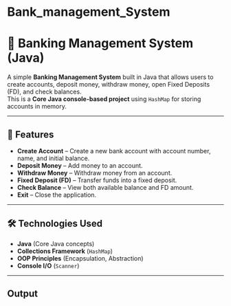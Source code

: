 # Bank_management_System

# 🏦 Banking Management System (Java)

A simple **Banking Management System** built in Java that allows users to create accounts, deposit money, withdraw money, open Fixed Deposits (FD), and check balances.  
This is a **Core Java console-based project** using `HashMap` for storing accounts in memory.

---

## 📌 Features

- **Create Account** – Create a new bank account with account number, name, and initial balance.
- **Deposit Money** – Add money to an account.
- **Withdraw Money** – Withdraw money from an account.
- **Fixed Deposit (FD)** – Transfer funds into a fixed deposit.
- **Check Balance** – View both available balance and FD amount.
- **Exit** – Close the application.

---

## 🛠 Technologies Used
- **Java** (Core Java concepts)
- **Collections Framework** (`HashMap`)
- **OOP Principles** (Encapsulation, Abstraction)
- **Console I/O** (`Scanner`)


---

## Output



